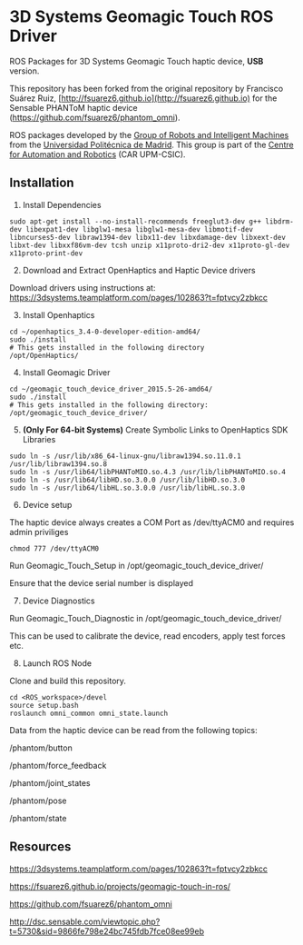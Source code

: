 3D Systems Geomagic Touch ROS Driver
============

ROS Packages for 3D Systems Geomagic Touch haptic device, **USB** version.

This repository has been forked from the original repository by Francisco Suárez Ruiz, [http://fsuarez6.github.io](http://fsuarez6.github.io) for the Sensable PHANToM haptic device (https://github.com/fsuarez6/phantom_omni).

ROS packages developed by the [Group of Robots and Intelligent Machines](http://www.romin.upm.es/) from the [Universidad Politécnica de Madrid](http://www.upm.es/internacional). This group is part of the [Centre for Automation and Robotics](http://www.car.upm-csic.es/) (CAR UPM-CSIC). 

## Installation

1. Install Dependencies

```
sudo apt-get install --no-install-recommends freeglut3-dev g++ libdrm-dev libexpat1-dev libglw1-mesa libglw1-mesa-dev libmotif-dev libncurses5-dev libraw1394-dev libx11-dev libxdamage-dev libxext-dev libxt-dev libxxf86vm-dev tcsh unzip x11proto-dri2-dev x11proto-gl-dev x11proto-print-dev
```

2. Download and Extract OpenHaptics and Haptic Device drivers

Download drivers using instructions at: https://3dsystems.teamplatform.com/pages/102863?t=fptvcy2zbkcc

3. Install Openhaptics

```
cd ~/openhaptics_3.4-0-developer-edition-amd64/
sudo ./install
# This gets installed in the following directory
/opt/OpenHaptics/ 
```
4. Install Geomagic Driver

```
cd ~/geomagic_touch_device_driver_2015.5-26-amd64/
sudo ./install
# This gets installed in the following directory:
/opt/geomagic_touch_device_driver/ 
```
5. **(Only For 64-bit Systems)** Create Symbolic Links to OpenHaptics SDK Libraries 
```
sudo ln -s /usr/lib/x86_64-linux-gnu/libraw1394.so.11.0.1 /usr/lib/libraw1394.so.8
sudo ln -s /usr/lib64/libPHANToMIO.so.4.3 /usr/lib/libPHANToMIO.so.4
sudo ln -s /usr/lib64/libHD.so.3.0.0 /usr/lib/libHD.so.3.0
sudo ln -s /usr/lib64/libHL.so.3.0.0 /usr/lib/libHL.so.3.0 
```
6. Device setup

The haptic device always creates a COM Port as /dev/ttyACM0 and requires admin priviliges
```
chmod 777 /dev/ttyACM0
```
Run Geomagic_Touch_Setup in /opt/geomagic_touch_device_driver/

Ensure that the device serial number is displayed 

7. Device Diagnostics

Run Geomagic_Touch_Diagnostic in /opt/geomagic_touch_device_driver/

This can be used to calibrate the device, read encoders, apply test forces etc. 

8. Launch ROS Node

Clone and build this repository.
```
cd <ROS_workspace>/devel
source setup.bash
roslaunch omni_common omni_state.launch 
```

Data from the haptic device can be read from the following topics:

  /phantom/button
  
  /phantom/force_feedback
  
  /phantom/joint_states
  
  /phantom/pose
  
  /phantom/state 

## Resources

https://3dsystems.teamplatform.com/pages/102863?t=fptvcy2zbkcc

https://fsuarez6.github.io/projects/geomagic-touch-in-ros/

https://github.com/fsuarez6/phantom_omni

http://dsc.sensable.com/viewtopic.php?t=5730&sid=9866fe798e24bc745fdb7fce08ee99eb




